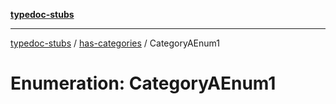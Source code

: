 [**typedoc-stubs**](../../index.md)

***

[typedoc-stubs](../../modules.md) / [has-categories](../index.md) / CategoryAEnum1

# Enumeration: CategoryAEnum1
